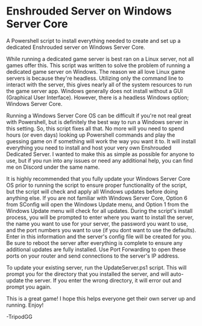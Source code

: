 # Enshrouded Server on Windows Server Core
A Powershell script to install everything needed to create and set up a dedicated Enshrouded server on Windows Server Core.

While running a dedicated game server is best ran on a Linux server, not all games offer this.  This script was written to solve the problem of running a dedicated game server on Windows.  The reason we all love Linux game servers is because they're headless.  Utilizing only the command line to interact with the server, this gives nearly all of the system resources to run the game server app.  Windows generally does not install without a GUI (Graphical User Interface).  However, there is a headless Windows option; Windows Server Core.

Running a Windows Server Core OS can be difficult if you're not real great with Powershell, but is definitely the best way to run a Windows server in this setting.  So, this script fixes all that.  No more will you need to spend hours (or even days) looking up Powershell commands and play the guessing game on if something will work the way you want it to.  It will install everything you need to install and host your very own Enshrouded Dedicated Server.  I wanted to make this as simple as possible for anyone to use, but if you run into any issues or need any additional help, you can find me on Discord under the same name.

It is highly recommended that you fully update your Windows Server Core OS prior to running the script to ensure proper functionality of the script, but the script will check and apply all Windows updates before doing anything else.  If you are not familiar with Windows Server Core, Option 6 from SConfig will open the Windows Update menu, and Option 1 from the Windows Update menu will check for all updates.  During the script's install process, you will be prompted to enter where you want to install the server, the name you want to use for your server, the password you want to use, and the port numbers you want to use (if you dont want to use the defaults).  Enter in this information and the server's config file will be created for you.  Be sure to reboot the server after everything is complete to ensure any additional updates are fully installed.  Use Port Forwarding to open these ports on your router and send connections to the server's IP address.

To update your existing server, run the UpdateServer.ps1 script.  This will prompt you for the directory that you installed the server, and will auto-update the server.  If you enter the wrong directory, it will error out and prompt you again.

This is a great game!  I hope this helps everyone get their own server up and running.  Enjoy!

-TripodGG